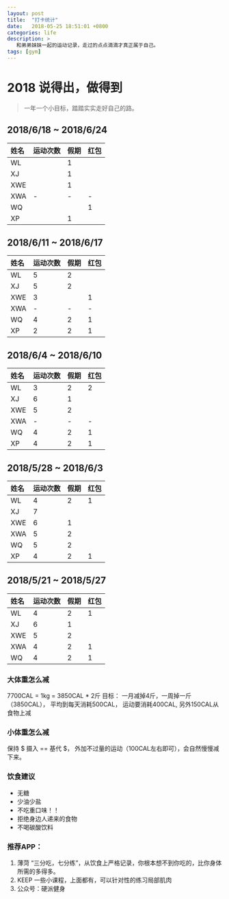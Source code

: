 ```yaml
---
layout: post
title:  "打卡统计"
date:   2018-05-25 18:51:01 +0800
categories: life
description: >
   和弟弟妹妹一起的运动记录，走过的点点滴滴才真正属于自己。
tags: [gym]
---
```


# 2018 说得出，做得到
> 一年一个小目标，踏踏实实走好自己的路。

## 2018/6/18  ~  2018/6/24


| 姓名 | 运动次数   | 假期 | 红包|
|:----|:----------|:------| --- |
| WL  |  | 1 | |
| XJ  |  | 1 |  |
| XWE |  | 1 |  |
| XWA | - | - | - |
| WQ  |  |  | 1 |
| XP  |  | 1 |  |

## 2018/6/11  ~  2018/6/17


| 姓名 | 运动次数   | 假期 | 红包|
|:----|:----------|:------| --- |
| WL  | 5 | 2 | |
| XJ  | 5 | 2 |  |
| XWE | 3 |  | 1 |
| XWA | - | - | - |
| WQ  | 4 | 2 | 1 |
| XP  | 2 | 2 | 1 |


## 2018/6/4  ~  2018/6/10


| 姓名 | 运动次数   | 假期 | 红包|
|:----|:----------|:------| --- |
| WL  | 3 | 2 | 2|
| XJ  | 6 | 1 |  |
| XWE | 5 | 2 |  |
| XWA | - | - | - |
| WQ  | 4 | 2 | 1 |
| XP  | 4 | 2 | 1 |


## 2018/5/28  ~  2018/6/3


| 姓名 | 运动次数   | 假期 | 红包|
|:----|:----------|:------| --- |
| WL  | 4 | 2 | 1 |
| XJ  | 7 |  |  |
| XWE | 6 | 1 |  |
| XWA | 5 | 2 |  |
| WQ  | 5 | 2 |  |
| XP  | 4 | 2 | 1 |

## 2018/5/21  ~  2018/5/27


| 姓名 | 运动次数    | 假期  | 红包|
|:----|:----------|:------| --- |
| WL  | 4 | 2 | 1 |
| XJ  | 6 | 1 |   |
| XWE | 5 | 2 |   |
| XWA | 4 | 2 | 1 |
| WQ  | 4 | 2 | 1 |


### 大体重怎么减
7700CAL = 1kg = 3850CAL * 2斤
目标： 一月减掉4斤，一周掉一斤（3850CAL），
平均到每天消耗500CAL， 运动要消耗400CAL,  另外150CAL从食物上减

### 小体重怎么减
保持  $ 摄入 ==  基代 $， 外加不过量的运动（100CAL左右即可），会自然慢慢减下来。

### 饮食建议
 - 无糖
 - 少油少盐
 - 不吃重口味！！
 - 拒绝身边人递来的食物
 - 不喝碳酸饮料

### 推荐APP：
1. 薄菏
   “三分吃，七分练”，从饮食上严格记录，你根本想不到你吃的，比你身体所需的多得多。
2. KEEP
   一些小课程，上面都有，可以针对性的练习局部肌肉
3. 公众号：硬派健身
